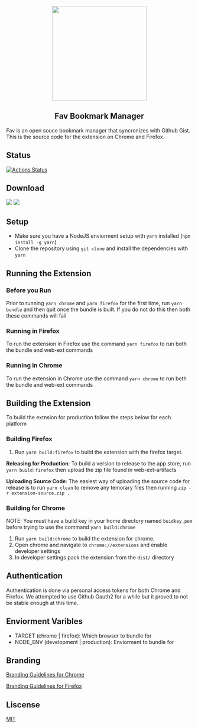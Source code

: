 
<div align="center">
  <image src="icon.png" height="256" width="256">
  <h2>Fav Bookmark Manager</h2>
</div>

Fav is an open souce bookmark manager that syncronizes with Github Gist. This is the source code for the extension on Chrome and Firefox.

## Status

[![Actions Status](https://github.com/fav-sh/extension/workflows/tests/badge.svg)](https://github.com/fav-sh/extension/actions)

## Download

<a href="https://chrome.google.com/webstore/detail/fav-bookmark-manager/gammmbkeceiljlgijimbhhgkfmiejnkl?hl=en" target="_blank" alt="chrome-download"><image src="resources/chrome.png"></a>
<a href="https://addons.mozilla.org/en-US/firefox/addon/fav/" target="_blank" alt="firefox-download"><image src="resources/firefox.png"></a>


## Setup

* Make sure you have a NodeJS enviorment setup with `yarn` installed (`npm install -g yarn`)
* Clone the repository using `git clone` and install the dependencies with `yarn`


## Running the Extension

### Before you Run

Prior to running `yarn chrome` and `yarn firefox` for the first time, run `yarn bundle` and then quit once the bundle is built. 
If you do not do this then both these commands will fail

### Running in Firefox

To run the extension in Firefox use the command `yarn firefox` to run both the bundle and web-ext commands

### Running in Chrome

To run the extension in Chrome use the command `yarn chrome` to run both the bundle and web-ext commands


## Building the Extension

To build the extnsion for production follow the steps below for each platform

### Building Firefox

1. Run `yarn build:firefox` to build the extension with the firefox target.

**Releasing for Production**: To build a version to release to the app store, run `yarn build:firefox` then upload the zip file found in web-ext-artifacts

**Uploading Source Code**: The easiest way of uploading the source code for release is to run `yarn clean` to remove any temorary files then running `zip -r extension-source.zip .`


### Building for Chrome

NOTE: You must have a build key in your home directory named `buidkey.pem` before trying to use the command `yarn build:chrome`

1. Run `yarn build:chrome` to build the extension for chrome.
2. Open chrome and navigate to `chrome://extensions` and enable developer settings
3. In developer settings pack the extension from the `dist/` directory


## Authentication

Authentication is done via personal access tokens for both Chrome and Firefox. We attempted to use Github Oauth2 for a while but it proved to not be stable enough at this time.


## Enviorment Varibles

* TARGET (chrome | firefox): Which browser to bundle for
* NODE_ENV (development | production): Enviorment to bundle for


## Branding

[Branding Guidelines for Chrome](https://blog.mozilla.org/addons/2015/11/10/promote-your-add-ons-with-the-get-the-add-on-button/)

[Branding Guidelines for Firefox](https://blog.mozilla.org/addons/2015/11/10/promote-your-add-ons-with-the-get-the-add-on-button/)



## Liscense

[MIT](LICENSE.md)